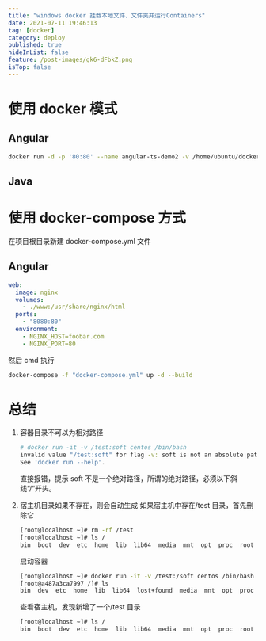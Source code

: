 ```yaml
---
title: "windows docker 挂载本地文件、文件夹并运行Containers"
date: 2021-07-11 19:46:13
tag: [docker]
category: deploy
published: true
hideInList: false
feature: /post-images/gk6-dFbkZ.png
isTop: false
---
```


# 使用 docker 模式

## Angular

```bash
docker run -d -p '80:80' --name angular-ts-demo2 -v /home/ubuntu/docker/angular-ts-demo/dist/my-app:/usr/share/nginx/html -v /home/ubuntu/docker/config/nginx/nginx.conf:/etc/nginx/nginx.conf:ro -d nginx:mainline-alpine
```

## Java

# 使用 docker-compose 方式

在项目根目录新建 docker-compose.yml 文件

## Angular

```yml
web:
  image: nginx
  volumes:
    - ./www:/usr/share/nginx/html
  ports:
    - "8080:80"
  environment:
    - NGINX_HOST=foobar.com
    - NGINX_PORT=80
```

然后 cmd 执行

```bash
docker-compose -f "docker-compose.yml" up -d --build
```

# 总结

1. 容器目录不可以为相对路径

   ```bash
   # docker run -it -v /test:soft centos /bin/bash
   invalid value "/test:soft" for flag -v: soft is not an absolute path
   See 'docker run --help'.
   ```

   直接报错，提示 soft 不是一个绝对路径，所谓的绝对路径，必须以下斜线“/”开头。

2. 宿主机目录如果不存在，则会自动生成
   如果宿主机中存在/test 目录，首先删除它
   ```bash
   [root@localhost ~]# rm -rf /test
   [root@localhost ~]# ls /
   bin  boot  dev  etc  home  lib  lib64  media  mnt  opt  proc  root  run  sbin  srv  sys  tmp  usr  var
   ```
   启动容器
   ```bash
   [root@localhost ~]# docker run -it -v /test:/soft centos /bin/bash
   [root@a487a3ca7997 /]# ls
   bin  dev  etc  home  lib  lib64  lost+found  media  mnt  opt  proc  root  run  sbin  soft  srv  sys  tmp  usr  var
   ```
   查看宿主机，发现新增了一个/test 目录
   ```bash
   [root@localhost ~]# ls /
   bin  boot  dev  etc  home  lib  lib64  media  mnt  opt  proc  root  run  sbin  srv  sys  test  tmp  usr  var
   ```
